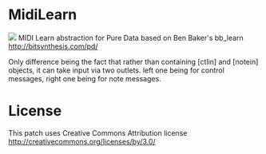 # MidiLearn
![](https://enzienaudio.com/a/dave?fetch=https://raw.githubusercontent.com/johannesgunnar/MidiLearn/master/MidiLearn.pd)
MIDI Learn abstraction for Pure Data based on Ben Baker's bb_learn
http://bitsynthesis.com/pd/

Only difference being the fact that rather than containing [ctlin] and [notein] objects, it can take input via two outlets. left one being for control messages, right one being for note messages.

# License
This patch uses Creative Commons Attribution license
http://creativecommons.org/licenses/by/3.0/

